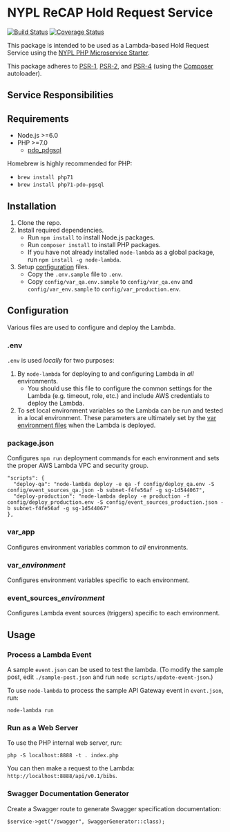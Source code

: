 # NYPL ReCAP Hold Request Service

[![Build Status](https://travis-ci.org/NYPL/recap-hold-request-service.svg?branch=master)](https://travis-ci.org/NYPL/recap-hold-request-service)
[![Coverage Status](https://coveralls.io/repos/github/NYPL/recap-hold-request-service/badge.svg?branch=master)](https://coveralls.io/github/NYPL/recap-hold-request-service?branch=master)

This package is intended to be used as a Lambda-based Hold Request Service using the [NYPL PHP Microservice Starter](https://github.com/NYPL/php-microservice-starter).

This package adheres to [PSR-1](http://www.php-fig.org/psr/psr-1/), [PSR-2](http://www.php-fig.org/psr/psr-2/), and [PSR-4](http://www.php-fig.org/psr/psr-4/) (using the [Composer](https://getcomposer.org/) autoloader).

## Service Responsibilities

## Requirements

* Node.js >=6.0
* PHP >=7.0 
  * [pdo_pdgsql](http://php.net/manual/en/ref.pdo-pgsql.php)

Homebrew is highly recommended for PHP:
  * `brew install php71`
  * `brew install php71-pdo-pgsql`
  

## Installation

1. Clone the repo.
2. Install required dependencies.
   * Run `npm install` to install Node.js packages.
   * Run `composer install` to install PHP packages.
   * If you have not already installed `node-lambda` as a global package, run `npm install -g node-lambda`.
3. Setup [configuration](#configuration) files.
   * Copy the `.env.sample` file to `.env`.
   * Copy `config/var_qa.env.sample` to `config/var_qa.env` and `config/var_env.sample` to `config/var_production.env`.

## Configuration

Various files are used to configure and deploy the Lambda.

### .env

`.env` is used *locally* for two purposes:

1. By `node-lambda` for deploying to and configuring Lambda in *all* environments. 
   * You should use this file to configure the common settings for the Lambda 
   (e.g. timeout, role, etc.) and include AWS credentials to deploy the Lambda. 
2. To set local environment variables so the Lambda can be run and tested in a local environment.
   These parameters are ultimately set by the [var environment files](#var_environment) when the Lambda is deployed.

### package.json

Configures `npm run` deployment commands for each environment and sets the proper AWS Lambda VPC and
security group.
 
~~~~
"scripts": {
  "deploy-qa": "node-lambda deploy -e qa -f config/deploy_qa.env -S config/event_sources_qa.json -b subnet-f4fe56af -g sg-1d544067",
  "deploy-production": "node-lambda deploy -e production -f config/deploy_production.env -S config/event_sources_production.json -b subnet-f4fe56af -g sg-1d544067"
},
~~~~

### var_app

Configures environment variables common to *all* environments.

### var_*environment*

Configures environment variables specific to each environment.

### event_sources_*environment*

Configures Lambda event sources (triggers) specific to each environment.

## Usage

### Process a Lambda Event

A sample `event.json` can be used to test the lambda. (To modify the sample post, edit `./sample-post.json` and run `node scripts/update-event-json`.)

To use `node-lambda` to process the sample API Gateway event in `event.json`, run:

~~~~
node-lambda run
~~~~

### Run as a Web Server

To use the PHP internal web server, run:

~~~~
php -S localhost:8888 -t . index.php
~~~~

You can then make a request to the Lambda: `http://localhost:8888/api/v0.1/bibs`.

### Swagger Documentation Generator

Create a Swagger route to generate Swagger specification documentation:

~~~~
$service->get("/swagger", SwaggerGenerator::class);
~~~~
